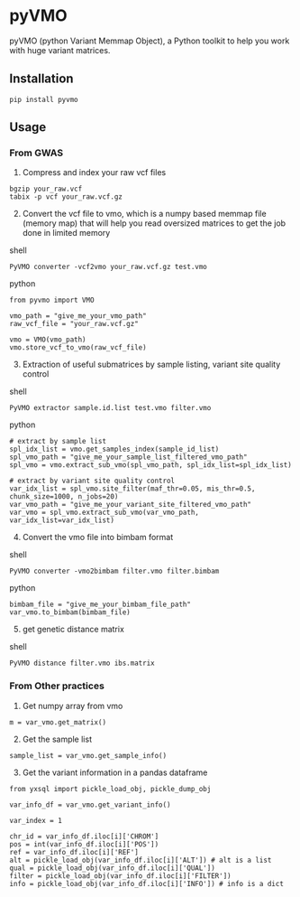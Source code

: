 # pyVMO
pyVMO (python Variant Memmap Object), a Python toolkit to help you work with huge variant matrices.


## Installation
```
pip install pyvmo
```

## Usage

### From GWAS

1. Compress and index your raw vcf files
```
bgzip your_raw.vcf
tabix -p vcf your_raw.vcf.gz
```

2. Convert the vcf file to vmo, which is a numpy based memmap file (memory map) that will help you read oversized matrices to get the job done in limited memory

shell
```
PyVMO converter -vcf2vmo your_raw.vcf.gz test.vmo
```

python
```
from pyvmo import VMO

vmo_path = "give_me_your_vmo_path"
raw_vcf_file = "your_raw.vcf.gz"

vmo = VMO(vmo_path)
vmo.store_vcf_to_vmo(raw_vcf_file)
```

3. Extraction of useful submatrices by sample listing, variant site quality control

shell
```
PyVMO extractor sample.id.list test.vmo filter.vmo
```

python
```
# extract by sample list
spl_idx_list = vmo.get_samples_index(sample_id_list)
spl_vmo_path = "give_me_your_sample_list_filtered_vmo_path"
spl_vmo = vmo.extract_sub_vmo(spl_vmo_path, spl_idx_list=spl_idx_list)

# extract by variant site quality control
var_idx_list = spl_vmo.site_filter(maf_thr=0.05, mis_thr=0.5, chunk_size=1000, n_jobs=20)
var_vmo_path = "give_me_your_variant_site_filtered_vmo_path"
var_vmo = spl_vmo.extract_sub_vmo(var_vmo_path, var_idx_list=var_idx_list)
```

4. Convert the vmo file into bimbam format

shell
```
PyVMO converter -vmo2bimbam filter.vmo filter.bimbam
```

python
```
bimbam_file = "give_me_your_bimbam_file_path"
var_vmo.to_bimbam(bimbam_file)
```

5. get genetic distance matrix

shell
```
PyVMO distance filter.vmo ibs.matrix
```

### From Other practices

1. Get numpy array from vmo
```
m = var_vmo.get_matrix()
```

2. Get the sample list
```
sample_list = var_vmo.get_sample_info()
```

3. Get the variant information in a pandas dataframe
```
from yxsql import pickle_load_obj, pickle_dump_obj

var_info_df = var_vmo.get_variant_info()

var_index = 1

chr_id = var_info_df.iloc[i]['CHROM']
pos = int(var_info_df.iloc[i]['POS'])
ref = var_info_df.iloc[i]['REF']
alt = pickle_load_obj(var_info_df.iloc[i]['ALT']) # alt is a list
qual = pickle_load_obj(var_info_df.iloc[i]['QUAL'])
filter = pickle_load_obj(var_info_df.iloc[i]['FILTER'])
info = pickle_load_obj(var_info_df.iloc[i]['INFO']) # info is a dict
```

